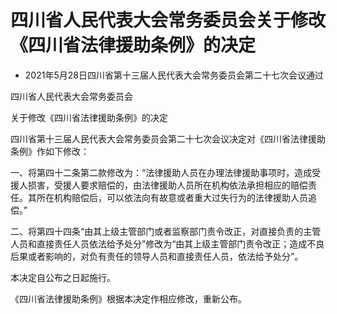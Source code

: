 # 四川省人民代表大会常务委员会关于修改《四川省法律援助条例》的决定

- 2021年5月28日四川省第十三届人民代表大会常务委员会第二十七次会议通过

<!-- INFO END -->

四川省人民代表大会常务委员会

关于修改《四川省法律援助条例》的决定

四川省第十三届人民代表大会常务委员会第二十七次会议决定对《四川省法律援助条例》作如下修改：

一、将第四十二条第二款修改为：“法律援助人员在办理法律援助事项时，造成受援人损害，受援人要求赔偿的，由法律援助人员所在机构依法承担相应的赔偿责任。其所在机构赔偿后，可以依法向有故意或者重大过失行为的法律援助人员追偿。”

二、将第四十四条“由其上级主管部门或者监察部门责令改正，对直接负责的主管人员和直接责任人员依法给予处分”修改为“由其上级主管部门责令改正；造成不良后果或者影响的，对负有责任的领导人员和直接责任人员，依法给予处分”。

本决定自公布之日起施行。

《四川省法律援助条例》根据本决定作相应修改，重新公布。
